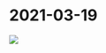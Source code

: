 # 2021-03-19

<image-container>
  <img preview="0" src="http://wangleant.com/turtle-source/IMG_20210319_143001.jpg"/>
</image-container>